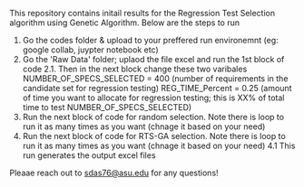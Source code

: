 This repository contains initail results for the Regression Test Selection algorithm using Genetic Algorithm. Below are the steps to run
1. Go the codes folder & upload to your preffered run environemnt (eg: google collab, juypter notebook etc)
2. Go the 'Raw Data' folder; uplaod the file excel and run the 1st block of code 
   2.1. Then in the next block change these two varibales NUMBER_OF_SPECS_SELECTED = 400 (number of requirements in the candidate set for regression testing)
                                                          REG_TIME_Percent = 0.25 (amount of time you want to allocate for regression testing; this is XX% of total time to test NUMBER_OF_SPECS_SELECTED)
3. Run the next block of code for random selection. Note there is loop to run it as many times as you want (chnage it based on your need)
4. Run the next block of code for RTS-GA selection. Note there is loop to run it as many times as you want (chnage it based on your need)
   4.1 This run generates the output excel files

Pleaae reach out to sdas76@asu.edu for any questions!



